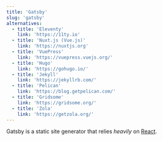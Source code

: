 ```yaml
---
title: 'Gatsby'
slug: 'gatsby'
alternatives:
  - title: 'Eleventy'
    link: 'https://11ty.io'
  - title: 'Nuxt.js (Vue.js)'
    link: 'https://nuxtjs.org'
  - title: 'VuePress'
    link: 'https://vuepress.vuejs.org/'
  - title: 'Hugo'
    link: 'https://gohugo.io/'
  - title: 'Jekyll'
    link: 'https://jekyllrb.com/'
  - title: 'Pelican'
    link: 'https://blog.getpelican.com/'
  - title: 'Gridsome'
    link: 'https://gridsome.org/'
  - title: 'Zola'
    link: 'https://getzola.org/'
---
```


Gatsby is a static site generator that relies _heavily_ on [React](#react).
